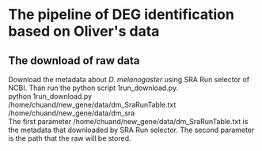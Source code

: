 # The pipeline of DEG identification based on Oliver's data
## The download of raw data
Download the metadata about _D. melanogaster_ using SRA Run selector of NCBI. Than run the python script 1run_download.py. <br />
python 1run_download.py /home/chuand/new_gene/data/dm_SraRunTable.txt /home/chuand/new_gene/data/dm_sra <br />
The first parameter /home/chuand/new_gene/data/dm_SraRunTable.txt is the metadata that downloaded by SRA Run selector. The second parameter is the path that the raw will be stored.
